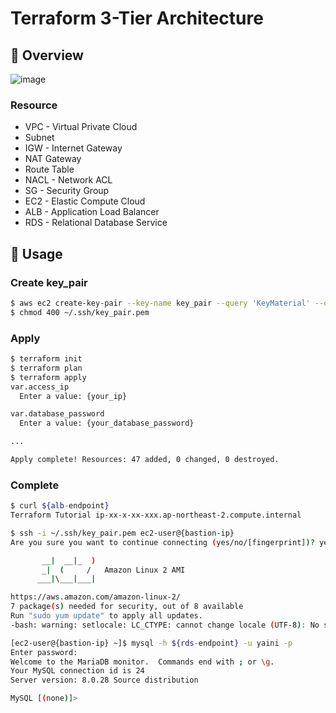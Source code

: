 # Terraform 3-Tier Architecture
## 📜 Overview
![image](https://user-images.githubusercontent.com/80642154/214355559-7d631d16-83ec-4fd7-b0b0-7a8ed6ba491f.png)

### Resource
* VPC - Virtual Private Cloud
* Subnet
* IGW - Internet Gateway
* NAT Gateway
* Route Table
* NACL - Network ACL
* SG - Security Group
* EC2 - Elastic Compute Cloud
* ALB - Application Load Balancer
* RDS - Relational Database Service

## 🎯 Usage
### Create key_pair
```bash
$ aws ec2 create-key-pair --key-name key_pair --query 'KeyMaterial' --output text > ~/.ssh/key_pair.pem
$ chmod 400 ~/.ssh/key_pair.pem
```

### Apply
```bash
$ terraform init
$ terraform plan
$ terraform apply
var.access_ip
  Enter a value: {your_ip}

var.database_password
  Enter a value: {your_database_password}

...

Apply complete! Resources: 47 added, 0 changed, 0 destroyed.
```

### Complete
```bash
$ curl ${alb-endpoint}
Terraform Tutorial ip-xx-x-xx-xxx.ap-northeast-2.compute.internal
```

```bash
$ ssh -i ~/.ssh/key_pair.pem ec2-user@{bastion-ip}
Are you sure you want to continue connecting (yes/no/[fingerprint])? yes

       __|  __|_  )
       _|  (     /   Amazon Linux 2 AMI
      ___|\___|___|

https://aws.amazon.com/amazon-linux-2/
7 package(s) needed for security, out of 8 available
Run "sudo yum update" to apply all updates.
-bash: warning: setlocale: LC_CTYPE: cannot change locale (UTF-8): No such file or directory

[ec2-user@{bastion-ip} ~]$ mysql -h ${rds-endpoint} -u yaini -p
Enter password:
Welcome to the MariaDB monitor.  Commands end with ; or \g.
Your MySQL connection id is 24
Server version: 8.0.28 Source distribution

MySQL [(none)]>
```